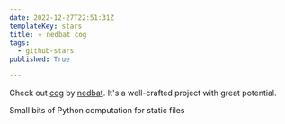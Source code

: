 ```yaml
---
date: 2022-12-27T22:51:31Z
templateKey: stars
title: ⭐ nedbat cog
tags:
  - github-stars
published: True

---
```


Check out [cog](https://github.com/nedbat/cog) by [nedbat](https://github.com/nedbat). It's a well-crafted project with great potential.

Small bits of Python computation for static files
